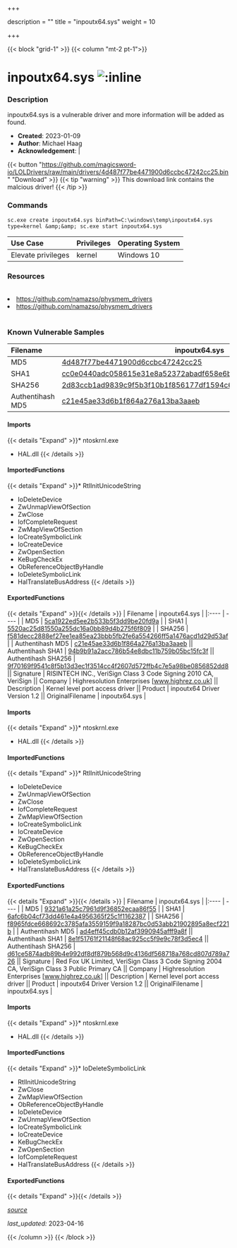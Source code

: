+++

description = ""
title = "inpoutx64.sys"
weight = 10

+++


{{< block "grid-1" >}}
{{< column "mt-2 pt-1">}}


# inpoutx64.sys ![:inline](/images/twitter_verified.png) 


### Description

inpoutx64.sys is a vulnerable driver and more information will be added as found.

- **Created**: 2023-01-09
- **Author**: Michael Haag
- **Acknowledgement**:  | [](https://twitter.com/)

{{< button "https://github.com/magicsword-io/LOLDrivers/raw/main/drivers/4d487f77be4471900d6ccbc47242cc25.bin" "Download" >}}
{{< tip "warning" >}}
This download link contains the malcious driver!
{{< /tip >}}

### Commands

```
sc.exe create inpoutx64.sys binPath=C:\windows\temp\inpoutx64.sys type=kernel &amp;&amp; sc.exe start inpoutx64.sys
```

| Use Case | Privileges | Operating System | 
|:---- | ---- | ---- |
| Elevate privileges | kernel | Windows 10 |

### Resources
<br>
<li><a href=" https://github.com/namazso/physmem_drivers"> https://github.com/namazso/physmem_drivers</a></li>
<li><a href="https://github.com/namazso/physmem_drivers">https://github.com/namazso/physmem_drivers</a></li>
<br>

### Known Vulnerable Samples

| Filename | inpoutx64.sys |
|:---- | ---- | 
| MD5 | <a href="https://www.virustotal.com/gui/file/4d487f77be4471900d6ccbc47242cc25">4d487f77be4471900d6ccbc47242cc25</a> |
| SHA1 | <a href="https://www.virustotal.com/gui/file/cc0e0440adc058615e31e8a52372abadf658e6b1">cc0e0440adc058615e31e8a52372abadf658e6b1</a> |
| SHA256 | <a href="https://www.virustotal.com/gui/file/2d83ccb1ad9839c9f5b3f10b1f856177df1594c66cbbc7661677d4b462ebf44d">2d83ccb1ad9839c9f5b3f10b1f856177df1594c66cbbc7661677d4b462ebf44d</a> |
| Authentihash MD5 | <a href="https://www.virustotal.com/gui/search/authentihash%253Ac21e45ae33d6b1f864a276a13ba3aaeb">c21e45ae33d6b1f864a276a13ba3aaeb</a> || Authentihash SHA1 | <a href="https://www.virustotal.com/gui/search/authentihash%253A94b9b91a2acc786b54e8dbc11b759b05bc15fc3f">94b9b91a2acc786b54e8dbc11b759b05bc15fc3f</a> || Authentihash SHA256 | <a href="https://www.virustotal.com/gui/search/authentihash%253A9f70169f9541c8f5b13d3ec1f3514cc4f2607d572ffb4c7e5a98be0856852dd8">9f70169f9541c8f5b13d3ec1f3514cc4f2607d572ffb4c7e5a98be0856852dd8</a> || Signature | RISINTECH INC., VeriSign Class 3 Code Signing 2010 CA, VeriSign   || Company | Highresolution Enterprises [www.highrez.co.uk] || Description | Kernel level port access driver || Product | inpoutx64 Driver Version 1.2 || OriginalFilename | inpoutx64.sys |
#### Imports
{{< details "Expand" >}}* ntoskrnl.exe
* HAL.dll
{{< /details >}}
#### ImportedFunctions
{{< details "Expand" >}}* RtlInitUnicodeString
* IoDeleteDevice
* ZwUnmapViewOfSection
* ZwClose
* IofCompleteRequest
* ZwMapViewOfSection
* IoCreateSymbolicLink
* IoCreateDevice
* ZwOpenSection
* KeBugCheckEx
* ObReferenceObjectByHandle
* IoDeleteSymbolicLink
* HalTranslateBusAddress
{{< /details >}}
#### ExportedFunctions
{{< details "Expand" >}}{{< /details >}}
| Filename | inpoutx64.sys |
|:---- | ---- | 
| MD5 | <a href="https://www.virustotal.com/gui/file/5ca1922ed5ee2b533b5f3dd9be20fd9a">5ca1922ed5ee2b533b5f3dd9be20fd9a</a> |
| SHA1 | <a href="https://www.virustotal.com/gui/file/5520ac25d81550a255dc16a0bb89d4b275f6f809">5520ac25d81550a255dc16a0bb89d4b275f6f809</a> |
| SHA256 | <a href="https://www.virustotal.com/gui/file/f581decc2888ef27ee1ea85ea23bbb5fb2fe6a554266ff5a1476acd1d29d53af">f581decc2888ef27ee1ea85ea23bbb5fb2fe6a554266ff5a1476acd1d29d53af</a> |
| Authentihash MD5 | <a href="https://www.virustotal.com/gui/search/authentihash%253Ac21e45ae33d6b1f864a276a13ba3aaeb">c21e45ae33d6b1f864a276a13ba3aaeb</a> || Authentihash SHA1 | <a href="https://www.virustotal.com/gui/search/authentihash%253A94b9b91a2acc786b54e8dbc11b759b05bc15fc3f">94b9b91a2acc786b54e8dbc11b759b05bc15fc3f</a> || Authentihash SHA256 | <a href="https://www.virustotal.com/gui/search/authentihash%253A9f70169f9541c8f5b13d3ec1f3514cc4f2607d572ffb4c7e5a98be0856852dd8">9f70169f9541c8f5b13d3ec1f3514cc4f2607d572ffb4c7e5a98be0856852dd8</a> || Signature | RISINTECH INC., VeriSign Class 3 Code Signing 2010 CA, VeriSign   || Company | Highresolution Enterprises [www.highrez.co.uk] || Description | Kernel level port access driver || Product | inpoutx64 Driver Version 1.2 || OriginalFilename | inpoutx64.sys |
#### Imports
{{< details "Expand" >}}* ntoskrnl.exe
* HAL.dll
{{< /details >}}
#### ImportedFunctions
{{< details "Expand" >}}* RtlInitUnicodeString
* IoDeleteDevice
* ZwUnmapViewOfSection
* ZwClose
* IofCompleteRequest
* ZwMapViewOfSection
* IoCreateSymbolicLink
* IoCreateDevice
* ZwOpenSection
* KeBugCheckEx
* ObReferenceObjectByHandle
* IoDeleteSymbolicLink
* HalTranslateBusAddress
{{< /details >}}
#### ExportedFunctions
{{< details "Expand" >}}{{< /details >}}
| Filename | inpoutx64.sys |
|:---- | ---- | 
| MD5 | <a href="https://www.virustotal.com/gui/file/9321a61a25c7961d9f36852ecaa86f55">9321a61a25c7961d9f36852ecaa86f55</a> |
| SHA1 | <a href="https://www.virustotal.com/gui/file/6afc6b04cf73dd461e4a4956365f25c1f1162387">6afc6b04cf73dd461e4a4956365f25c1f1162387</a> |
| SHA256 | <a href="https://www.virustotal.com/gui/file/f8965fdce668692c3785afa3559159f9a18287bc0d53abb21902895a8ecf221b">f8965fdce668692c3785afa3559159f9a18287bc0d53abb21902895a8ecf221b</a> |
| Authentihash MD5 | <a href="https://www.virustotal.com/gui/search/authentihash%253Aad4eff45cdb0b12af3990945afff9a8f">ad4eff45cdb0b12af3990945afff9a8f</a> || Authentihash SHA1 | <a href="https://www.virustotal.com/gui/search/authentihash%253A8e1f51761f21148f68ac925cc5f9e9c78f3d5ec4">8e1f51761f21148f68ac925cc5f9e9c78f3d5ec4</a> || Authentihash SHA256 | <a href="https://www.virustotal.com/gui/search/authentihash%253Ad61ce5874adb89b4e992df8df879b568d9c4136df568718a768cd807d789a726">d61ce5874adb89b4e992df8df879b568d9c4136df568718a768cd807d789a726</a> || Signature | Red Fox UK Limited, VeriSign Class 3 Code Signing 2004 CA, VeriSign Class 3 Public Primary CA   || Company | Highresolution Enterprises [www.highrez.co.uk] || Description | Kernel level port access driver || Product | inpoutx64 Driver Version 1.2 || OriginalFilename | inpoutx64.sys |
#### Imports
{{< details "Expand" >}}* ntoskrnl.exe
* HAL.dll
{{< /details >}}
#### ImportedFunctions
{{< details "Expand" >}}* IoDeleteSymbolicLink
* RtlInitUnicodeString
* ZwClose
* ZwMapViewOfSection
* ObReferenceObjectByHandle
* IoDeleteDevice
* ZwUnmapViewOfSection
* IoCreateSymbolicLink
* IoCreateDevice
* KeBugCheckEx
* ZwOpenSection
* IofCompleteRequest
* HalTranslateBusAddress
{{< /details >}}
#### ExportedFunctions
{{< details "Expand" >}}{{< /details >}}



[*source*](https://github.com/magicsword-io/LOLDrivers/tree/main/yaml/inpoutx64.yaml)

*last_updated:* 2023-04-16








{{< /column >}}
{{< /block >}}

